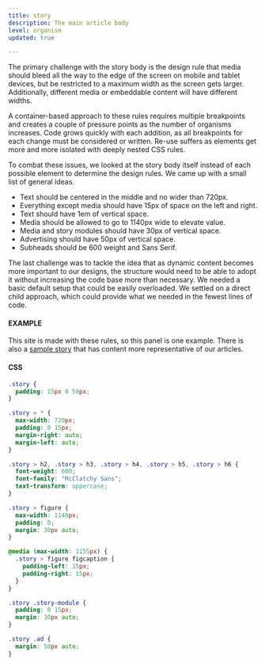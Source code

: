 ```yaml
---
title: story
description: The main article body
level: organism
updated: true

---
```

The primary challenge with the story body is the design rule that media should bleed all the way to the edge of the screen on mobile and tablet devices, but be restricted to a maximum width as the screen gets larger. Additionally, different media or embeddable content will have different widths. 

A container-based approach to these rules requires multiple breakpoints and creates a couple of pressure points as the number of organisms increases. Code grows quickly with each addition, as all breakpoints for each change must be considered or written. Re-use suffers as elements get more and more isolated with deeply nested CSS rules.

To combat these issues, we looked at the story body itself instead of each possible element to determine the design rules. We came up with a small list of general ideas.

+ Text should be centered in the middle and no wider than 720px.
+ Everything except media should have 15px of space on the left and right.
+ Text should have 1em of vertical space.
+ Media should be allowed to go to 1140px wide to elevate value.
+ Media and story modules should have 30px of vertical space.
+ Advertising should have 50px of vertical space.
+ Subheads should be 600 weight and Sans Serif.

The last challenge was to tackle the idea that as dynamic content becomes more important to our designs, the structure would need to be able to adopt it without increasing the code base more than necessary. We needed a basic default setup that could be easily overloaded. We settled on a direct child approach, which could provide what we needed in the fewest lines of code.

#### EXAMPLE

This site is made with these rules, so this panel is one example. There is also a [sample story](/saratoga/sample/) that has content more representative of our articles. 

#### CSS
```css
.story {
  padding: 15px 0 50px;
}

.story > * {
  max-width: 720px;
  padding: 0 15px;
  margin-right: auto;
  margin-left: auto;
}

.story > h2, .story > h3, .story > h4, .story > h5, .story > h6 {
  font-weight: 600;
  font-family: "McClatchy Sans";
  text-transform: uppercase;
}

.story > figure {
  max-width: 1140px;
  padding: 0;
  margin: 30px auto;
}

@media (max-width: 1155px) {
  .story > figure figcaption {
    padding-left: 15px;
    padding-right: 15px;
  }
}

.story .story-module {
  padding: 0 15px;
  margin: 30px auto;
}

.story .ad {
  margin: 50px auto;
}
```
